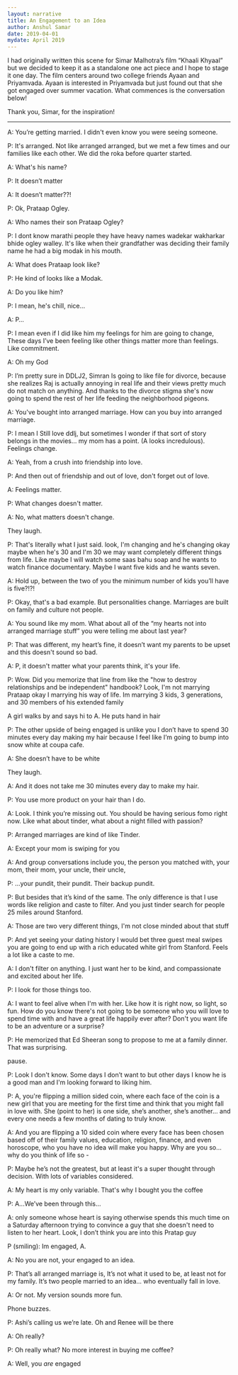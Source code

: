 ```yaml
---
layout: narrative
title: An Engagement to an Idea
author: Anshul Samar
date: 2019-04-01
mydate: April 2019
---
```

I had originally written this scene for Simar Malhotra’s film “Khaali
Khyaal” but we decided to keep it as a standalone one act piece and I
hope to stage it one day. The film centers around two college friends
Ayaan and Priyamvada. Ayaan is interested in Priyamvada
but just found out that she got engaged over summer vacation. What
commences is the conversation below!

Thank you, Simar, for the inspiration!

-----

A: You’re getting married. I didn't even know you were seeing
someone.

P: It's arranged. Not like arranged arranged, but we met a few times
and our families like each other. We did the roka before quarter
started.

A: What's his name?

P: It doesn’t matter

A: It doesn’t matter??!

P: Ok, Prataap Ogley.

A: Who names their son Prataap Ogley?

P: I dont know marathi people they have heavy names wadekar wakharkar
bhide ogley walley. It's like when their grandfather was deciding
their family name  he had a big modak in his mouth.

A: What does Prataap look like?

P: He kind of looks like a Modak.

A: Do you like him?

P: I mean, he's chill, nice…

A: P…

P: I mean even if I did like him my feelings for him are going to
change, These days I’ve been feeling like other things matter more
than feelings. Like commitment.

A: Oh my God

P: I’m pretty sure in DDLJ2, Simran Is going to like file for divorce,
because she realizes Raj is actually annoying in real life and their
views pretty much do not match on anything. And thanks to the divorce
stigma she's now going to spend the rest of her life feeding the
neighborhood pigeons.

A: You've bought into arranged marriage. How can you buy into arranged
marriage.

P: I mean I Still love ddlj, but sometimes I wonder if that sort of
story belongs in the movies… my mom has a point. (A looks
incredulous). Feelings change.

A: Yeah, from a crush into friendship into love.

P: And then out of friendship and out of love, don't forget out of
love.

A: Feelings matter.

P: What changes doesn't matter.

A: No, what matters doesn't change.

They laugh.

P: That's literally what I just said. look, I'm changing and he's
changing okay maybe when he's 30 and I'm 30 we may want completely
different things from life. Like maybe I will watch some saas bahu
soap and he wants to watch finance documentary. Maybe I want five kids
and he wants seven.

A: Hold up, between the two of you the minimum number of kids you’ll
have is five?!?!

P: Okay, that's a bad example. But personalities change. Marriages are
built on family and culture not people.

A:  You sound like my mom. What about all of the “my hearts not into
arranged marriage stuff” you were telling me about last year?

P: That was different, my heart’s fine, it doesn’t want my parents to
be upset and this doesn't sound so bad.

A: P, it doesn't matter what your parents think, it's your life.

P: Wow. Did you memorize that line from like the "how to destroy
relationships and be independent" handbook? Look, I'm not marrying
Prataap okay I marrying his way of life. Im marrying 3 kids, 3
generations, and 30 members of his extended family

A girl walks by and says hi to A. He puts hand in hair

P: The other upside of being engaged is unlike you I don’t have to
spend 30 minutes every day making my hair because I feel like I’m
going to bump into snow white at coupa cafe.

A: She doesn’t have to be white

They laugh.

A: And it does not take me 30 minutes every day to make my hair.

P: You use more product on your hair than I do.

A: Look. I think you’re missing out. You should be having serious fomo
right now. Like what about tinder, what about a night filled with
passion?

P: Arranged marriages are kind of like Tinder.

A: Except your mom is swiping for you

A: And group conversations include you, the person you matched with,
your mom, their mom, your uncle, their uncle,

P: ...your pundit, their pundit. Their backup pundit.

P: But besides that it’s kind of the same. The only difference is that
I use words like religion and caste to filter. And you just tinder
search for people 25 miles around Stanford.

A: Those are two very different things, I'm not close minded about
that stuff

P: And yet seeing your dating history I would bet three guest meal
swipes you are going to end up with a rich educated white girl from
Stanford. Feels a lot like a caste to me.

A: I don't filter on anything. I just want her to be kind, and
compassionate and excited about her life.

P: I look for those things too.

A: I want to feel alive when I'm with her. Like how it is right now,
so light, so fun. How do you know there's not going to be someone who
you will love to spend time with and have a great life happily ever
after? Don't you want life to be an adventure or a surprise?

P: He memorized that Ed Sheeran song to propose to me at a family
dinner. That was surprising.

pause.

P: Look I don't know. Some days I don’t want to but other days I know
he is a good man and I'm looking forward to liking him.

P: A, you're flipping a million sided coin, where each face of the
coin is a new girl that you are meeting for the first time and think
that you might fall in love with. She (point to her) is one side,
she’s another, she’s another… and every one needs a few months of dating to truly know.

A: And you are flipping a 10 sided coin where every face has been
chosen based off of their family values, education, religion, finance,
and even horoscope, who you have no idea will make you happy. Why are
you so… why do you think of life so -

P: Maybe he’s not the greatest, but at least it's a super thought
through decision. With lots of variables considered.

A: My heart is my only variable. That's why I bought you the coffee

P:  A...We’ve been through this...

A: only someone whose heart is saying otherwise spends this much time
on a Saturday afternoon trying to convince a guy that she doesn't need
to listen to her heart. Look, I don’t think you are into this Pratap
guy

P (smiling): Im engaged, A.

A: No you are not, your engaged to an idea.

P: That’s all arranged marriage is, It’s not what it used to be, at
least not for my family. It’s two people married to an idea... who
eventually fall in love.

A: Or not. My version sounds more fun.

Phone buzzes.

P: Ashi’s calling us we’re late. Oh and Renee will be there

A: Oh really?

P: Oh really what? No more interest in buying me coffee?

A: Well, you *are* engaged

